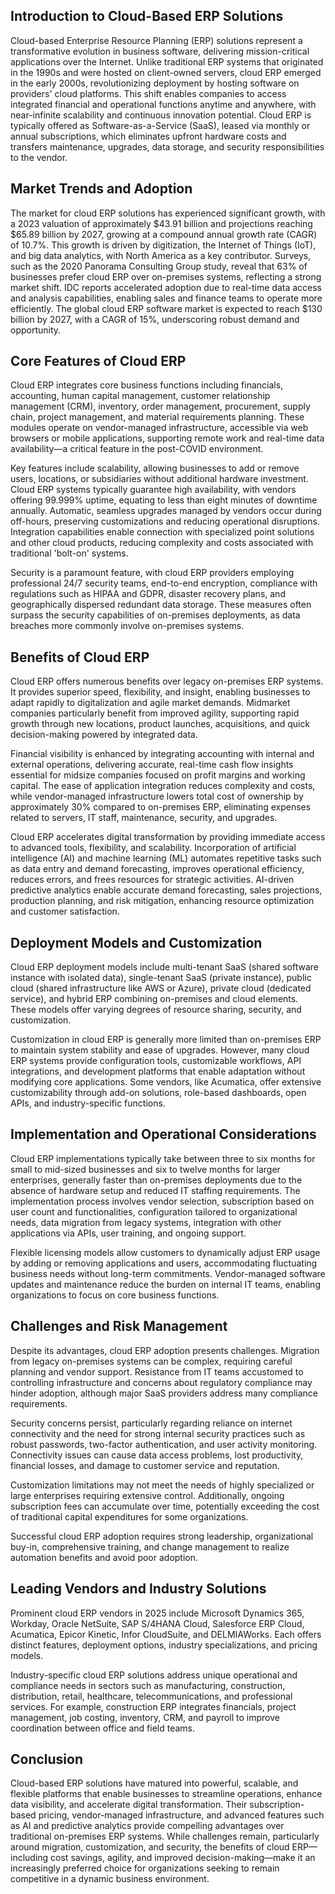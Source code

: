 ## Introduction to Cloud-Based ERP Solutions
Cloud-based Enterprise Resource Planning (ERP) solutions represent a transformative evolution in business software, delivering mission-critical applications over the Internet. Unlike traditional ERP systems that originated in the 1990s and were hosted on client-owned servers, cloud ERP emerged in the early 2000s, revolutionizing deployment by hosting software on providers' cloud platforms. This shift enables companies to access integrated financial and operational functions anytime and anywhere, with near-infinite scalability and continuous innovation potential. Cloud ERP is typically offered as Software-as-a-Service (SaaS), leased via monthly or annual subscriptions, which eliminates upfront hardware costs and transfers maintenance, upgrades, data storage, and security responsibilities to the vendor.

## Market Trends and Adoption
The market for cloud ERP solutions has experienced significant growth, with a 2023 valuation of approximately $43.91 billion and projections reaching $65.89 billion by 2027, growing at a compound annual growth rate (CAGR) of 10.7%. This growth is driven by digitization, the Internet of Things (IoT), and big data analytics, with North America as a key contributor. Surveys, such as the 2020 Panorama Consulting Group study, reveal that 63% of businesses prefer cloud ERP over on-premises systems, reflecting a strong market shift. IDC reports accelerated adoption due to real-time data access and analysis capabilities, enabling sales and finance teams to operate more efficiently. The global cloud ERP software market is expected to reach $130 billion by 2027, with a CAGR of 15%, underscoring robust demand and opportunity.

## Core Features of Cloud ERP
Cloud ERP integrates core business functions including financials, accounting, human capital management, customer relationship management (CRM), inventory, order management, procurement, supply chain, project management, and material requirements planning. These modules operate on vendor-managed infrastructure, accessible via web browsers or mobile applications, supporting remote work and real-time data availability—a critical feature in the post-COVID environment.

Key features include scalability, allowing businesses to add or remove users, locations, or subsidiaries without additional hardware investment. Cloud ERP systems typically guarantee high availability, with vendors offering 99.999% uptime, equating to less than eight minutes of downtime annually. Automatic, seamless upgrades managed by vendors occur during off-hours, preserving customizations and reducing operational disruptions. Integration capabilities enable connection with specialized point solutions and other cloud products, reducing complexity and costs associated with traditional 'bolt-on' systems.

Security is a paramount feature, with cloud ERP providers employing professional 24/7 security teams, end-to-end encryption, compliance with regulations such as HIPAA and GDPR, disaster recovery plans, and geographically dispersed redundant data storage. These measures often surpass the security capabilities of on-premises deployments, as data breaches more commonly involve on-premises systems.

## Benefits of Cloud ERP
Cloud ERP offers numerous benefits over legacy on-premises ERP systems. It provides superior speed, flexibility, and insight, enabling businesses to adapt rapidly to digitalization and agile market demands. Midmarket companies particularly benefit from improved agility, supporting rapid growth through new locations, product launches, acquisitions, and quick decision-making powered by integrated data.

Financial visibility is enhanced by integrating accounting with internal and external operations, delivering accurate, real-time cash flow insights essential for midsize companies focused on profit margins and working capital. The ease of application integration reduces complexity and costs, while vendor-managed infrastructure lowers total cost of ownership by approximately 30% compared to on-premises ERP, eliminating expenses related to servers, IT staff, maintenance, security, and upgrades.

Cloud ERP accelerates digital transformation by providing immediate access to advanced tools, flexibility, and scalability. Incorporation of artificial intelligence (AI) and machine learning (ML) automates repetitive tasks such as data entry and demand forecasting, improves operational efficiency, reduces errors, and frees resources for strategic activities. AI-driven predictive analytics enable accurate demand forecasting, sales projections, production planning, and risk mitigation, enhancing resource optimization and customer satisfaction.

## Deployment Models and Customization
Cloud ERP deployment models include multi-tenant SaaS (shared software instance with isolated data), single-tenant SaaS (private instance), public cloud (shared infrastructure like AWS or Azure), private cloud (dedicated service), and hybrid ERP combining on-premises and cloud elements. These models offer varying degrees of resource sharing, security, and customization.

Customization in cloud ERP is generally more limited than on-premises ERP to maintain system stability and ease of upgrades. However, many cloud ERP systems provide configuration tools, customizable workflows, API integrations, and development platforms that enable adaptation without modifying core applications. Some vendors, like Acumatica, offer extensive customizability through add-on solutions, role-based dashboards, open APIs, and industry-specific functions.

## Implementation and Operational Considerations
Cloud ERP implementations typically take between three to six months for small to mid-sized businesses and six to twelve months for larger enterprises, generally faster than on-premises deployments due to the absence of hardware setup and reduced IT staffing requirements. The implementation process involves vendor selection, subscription based on user count and functionalities, configuration tailored to organizational needs, data migration from legacy systems, integration with other applications via APIs, user training, and ongoing support.

Flexible licensing models allow customers to dynamically adjust ERP usage by adding or removing applications and users, accommodating fluctuating business needs without long-term commitments. Vendor-managed software updates and maintenance reduce the burden on internal IT teams, enabling organizations to focus on core business functions.

## Challenges and Risk Management
Despite its advantages, cloud ERP adoption presents challenges. Migration from legacy on-premises systems can be complex, requiring careful planning and vendor support. Resistance from IT teams accustomed to controlling infrastructure and concerns about regulatory compliance may hinder adoption, although major SaaS providers address many compliance requirements.

Security concerns persist, particularly regarding reliance on internet connectivity and the need for strong internal security practices such as robust passwords, two-factor authentication, and user activity monitoring. Connectivity issues can cause data access problems, lost productivity, financial losses, and damage to customer service and reputation.

Customization limitations may not meet the needs of highly specialized or large enterprises requiring extensive control. Additionally, ongoing subscription fees can accumulate over time, potentially exceeding the cost of traditional capital expenditures for some organizations.

Successful cloud ERP adoption requires strong leadership, organizational buy-in, comprehensive training, and change management to realize automation benefits and avoid poor adoption.

## Leading Vendors and Industry Solutions
Prominent cloud ERP vendors in 2025 include Microsoft Dynamics 365, Workday, Oracle NetSuite, SAP S/4HANA Cloud, Salesforce ERP Cloud, Acumatica, Epicor Kinetic, Infor CloudSuite, and DELMIAWorks. Each offers distinct features, deployment options, industry specializations, and pricing models.

Industry-specific cloud ERP solutions address unique operational and compliance needs in sectors such as manufacturing, construction, distribution, retail, healthcare, telecommunications, and professional services. For example, construction ERP integrates financials, project management, job costing, inventory, CRM, and payroll to improve coordination between office and field teams.

## Conclusion
Cloud-based ERP solutions have matured into powerful, scalable, and flexible platforms that enable businesses to streamline operations, enhance data visibility, and accelerate digital transformation. Their subscription-based pricing, vendor-managed infrastructure, and advanced features such as AI and predictive analytics provide compelling advantages over traditional on-premises ERP systems. While challenges remain, particularly around migration, customization, and security, the benefits of cloud ERP—including cost savings, agility, and improved decision-making—make it an increasingly preferred choice for organizations seeking to remain competitive in a dynamic business environment.